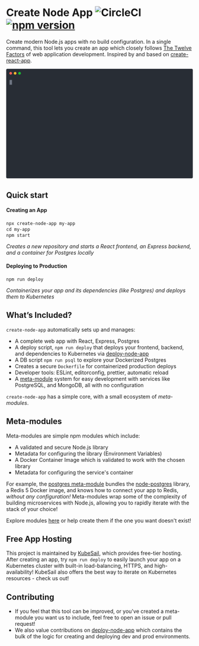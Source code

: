 # Create Node App ![CircleCI](https://img.shields.io/circleci/build/github/kubesail/create-node-app.svg) [![npm version](https://img.shields.io/npm/v/create-node-app.svg)](https://www.npmjs.com/package/create-node-app)

Create modern Node.js apps with no build configuration. In a single command, this tool lets you create an app which closely follows [The Twelve Factors](https://12factor.net) of web application development. Inspired by and based on [create-react-app](https://github.com/facebook/create-react-app).

![Terminal Example](docs/term1.svg)

## Quick start

#### Creating an App

    npx create-node-app my-app
    cd my-app
    npm start

_Creates a new repository and starts a React frontend, an Express backend, and a container for Postgres locally_

#### Deploying to Production

    npm run deploy

_Containerizes your app and its dependencies (like Postgres) and deploys them to Kubernetes_

## What’s Included?

`create-node-app` automatically sets up and manages:

- A complete web app with React, Express, Postgres
- A deploy script, `npm run deploy` that deploys your frontend, backend, and dependencies to Kubernetes via [deploy-node-app](https://github.com/kubesail/deploy-node-app)
- A DB script `npm run psql` to explore your Dockerized Postgres
- Creates a secure `Dockerfile` for containerized production deploys
- Developer tools: ESLint, editorconfig, prettier, automatic reload
- A [meta-module](https://github.com/metamodules/documentation) system for easy development with services like PostgreSQL, and MongoDB, all with no configuration

`create-node-app` has a simple core, with a small ecosystem of _meta-modules_.

## Meta-modules

Meta-modules are simple npm modules which include:

- A validated and secure Node.js library
- Metadata for configuring the library (Environment Variables)
- A Docker Container Image which is validated to work with the chosen library
- Metadata for configuring the service's container

For example, the [postgres meta-module](https://github.com/metamodules/postgres) bundles the [node-postgres](https://github.com/brianc/node-postgres) library, a Redis 5 Docker image, and knows how to connect your app to Redis, _without any configuration!_ Meta-modules wrap some of the complexity of building microservices with Node.js, allowing you to rapidly iterate with the stack of your choice!

Explore modules [here](https://github.com/metamodules) or help create them if the one you want doesn't exist!

## Free App Hosting

This project is maintained by [KubeSail](kubesail.com), which provides free-tier hosting. After creating an app, try `npm run deploy` to easily launch your app on a Kubernetes cluster with built-in load-balancing, HTTPS, and high-availability! KubeSail also offers the best way to iterate on Kubernetes resources - check us out!

## Contributing

- If you feel that this tool can be improved, or you've created a meta-module you want us to include, feel free to open an issue or pull request!
- We also value contributions on [deploy-node-app](https://github.com/kubesail/deploy-node-app) which contains the bulk of the logic for creating and deploying dev and prod environments.

